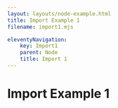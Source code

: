 ```yaml
---
layout: layouts/node-example.html
title: Import Example 1
filename: import1.mjs

eleventyNavigation:
    key: Import1 
    parent: Node
    title: Import 1
---
```

# Import Example 1